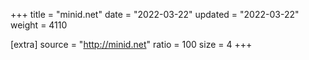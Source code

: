 +++
title = "minid.net"
date = "2022-03-22"
updated = "2022-03-22"
weight = 4110

[extra]
source = "http://minid.net"
ratio = 100
size = 4
+++
